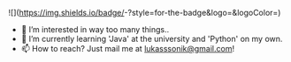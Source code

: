 ![<Badge Name>](https://img.shields.io/badge/<Badge Text>-<Background Color>?style=for-the-badge&logo=<Icon Name>&logoColor=<Logo Color>)
- 👀 I’m interested in way too many things..
- 🌱 I’m currently learning 'Java' at the university and 'Python' on my own.
- 📫 How to reach? Just mail me at lukasssonik@gmail.com!

<!---
lsocpb/lsocpb is a ✨ special ✨ repository because its `README.md` (this file) appears on your GitHub profile.
You can click the Preview link to take a look at your changes.
--->
